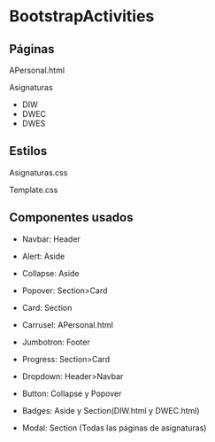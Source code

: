 # BootstrapActivities
## Páginas

APersonal.html

Asignaturas
- DIW
- DWEC
- DWES

## Estilos

Asignaturas.css

Template.css

## Componentes usados

- Navbar: Header

- Alert: Aside

- Collapse: Aside

- Popover: Section>Card

- Card: Section

- Carrusel: APersonal.html

- Jumbotron: Footer

- Progress: Section>Card

- Dropdown: Header>Navbar

- Button: Collapse y Popover

- Badges: Aside y Section(DIW.html y DWEC.html)

- Modal: Section (Todas las páginas de asignaturas)
